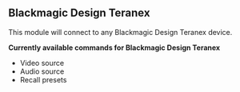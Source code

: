 ## Blackmagic Design Teranex

This module will connect to any Blackmagic Design Teranex device.

**Currently available commands for Blackmagic Design Teranex**

* Video source
* Audio source
* Recall presets
